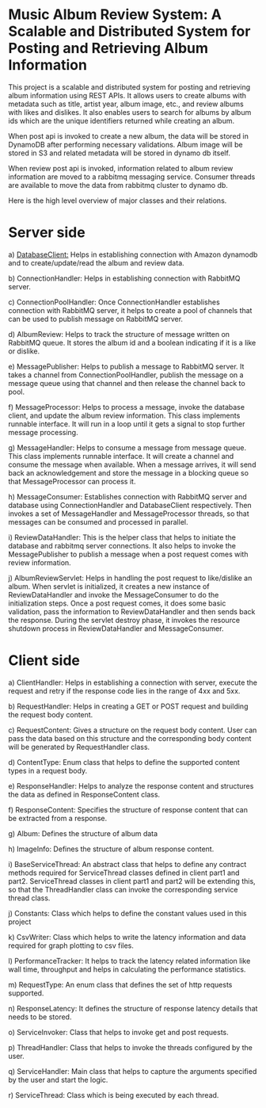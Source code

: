 # Music Album Review System: A Scalable and Distributed System for Posting and Retrieving Album Information

This project is a scalable and distributed system for posting and retrieving album information using REST APIs. It allows users to create albums with metadata such as title, artist year, album image, etc., and review albums with likes and dislikes. It also enables users to search for albums by album ids which are the unique identifiers returned while creating an album. 

When post api is invoked to create a new album, the data will be stored in DynamoDB after performing necessary validations. Album image will be stored in S3 and related metadata will be stored in dynamo db itself.

When review post api is invoked, information related to album review information are moved to a rabbitmq messaging service. Consumer threads are available to move the data from rabbitmq cluster to dynamo db.

Here is the high level overview of major classes and their relations.
# Server side
a)	[DatabaseClient:](MusicAlbumApp/src/main/java/db/DatabaseClient.java) Helps in establishing connection with Amazon dynamodb and to create/update/read the album and review data.

b)	ConnectionHandler: Helps in establishing connection with RabbitMQ server.

c)	ConnectionPoolHandler: Once ConnectionHandler establishes connection with RabbitMQ server, it helps to create a pool of channels that can be used to publish message on RabbitMQ server.

d)	AlbumReview: Helps to track the structure of message written on RabbitMQ queue. It stores the album id and a boolean indicating if it is a like or dislike.

e)	MessagePublisher: Helps to publish a message to RabbitMQ server. It takes a channel from ConnectionPoolHandler, publish the message on a message queue using that channel and then release the channel back to pool.

f)	MessageProcessor: Helps to process a message, invoke the database client, and update the album review information. This class implements runnable interface. It will run in a loop until it gets a signal to stop further message processing.

g)	MessageHandler: Helps to consume a message from message queue. This class implements runnable interface. It will create a channel and consume the message when available. When a message arrives, it will send back an acknowledgement and store the message in a blocking queue so that MessageProcessor can process it.

h)	MessageConsumer: Establishes connection with RabbitMQ server and database using ConnectionHandler and DatabaseClient respectively. Then invokes a set of MessageHandler and MessageProcessor threads, so that messages can be consumed and processed in parallel.

i)	ReviewDataHandler: This is the helper class that helps to initiate the database and rabbitmq server connections. It also helps to invoke the MessagePublisher to publish a message when a post request comes with review information.

j)	AlbumReviewServlet: Helps in handling the post request to like/dislike an album. When servlet is initialized, it creates a new instance of ReviewDataHandler and invoke the MessageConsumer to do the initialization steps. Once a post request comes, it does some basic validation, pass the information to ReviewDataHandler and then sends back the response. During the servlet destroy phase, it invokes the resource shutdown process in ReviewDataHandler and MessageConsumer.

# Client side
a)	ClientHandler: Helps in establishing a connection with server, execute the request and retry if the response code lies in the range of 4xx and 5xx.

b)	RequestHandler: Helps in creating a GET or POST request and building the request body content.

c)	RequestContent: Gives a structure on the request body content. User can pass the data based on this structure and the corresponding body content will be generated by RequestHandler class.

d)	ContentType: Enum class that helps to define the supported content types in a request body.

e)	ResponseHandler: Helps to analyze the response content and structures the data as defined in ResponseContent class.

f)	ResponseContent: Specifies the structure of response content that can be extracted from a response.

g)	Album: Defines the structure of album data

h)	ImageInfo: Defines the structure of album response content.

i)	BaseServiceThread: An abstract class that helps to define any contract methods required for ServiceThread classes defined in client part1 and part2. ServiceThread classes in client part1 and part2 will be extending this, so that the ThreadHandler class can invoke the corresponding service thread class.

j)	Constants: Class which helps to define the constant values used in this project

k)	CsvWriter: Class which helps to write the latency information and data required for graph plotting to csv files.

l)	PerformanceTracker: It helps to track the latency related information like wall time, throughput and helps in calculating the performance statistics.

m)	RequestType: An enum class that defines the set of http requests supported.

n)	ResponseLatency: It defines the structure of response latency details that needs to be stored.

o)	ServiceInvoker: Class that helps to invoke get and post requests.

p)	ThreadHandler: Class that helps to invoke the threads configured by the user.

q)	ServiceHandler: Main class that helps to capture the arguments specified by the user and start the logic.

r)	ServiceThread: Class which is being executed by each thread.
